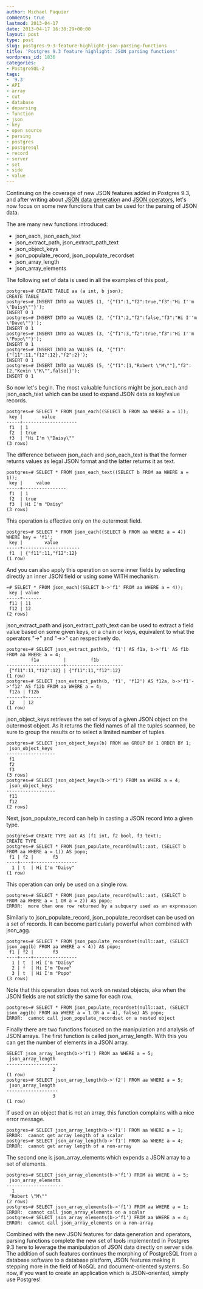```yaml
---
author: Michael Paquier
comments: true
lastmod: 2013-04-17
date: 2013-04-17 16:30:29+00:00
layout: post
type: post
slug: postgres-9-3-feature-highlight-json-parsing-functions
title: 'Postgres 9.3 feature highlight: JSON parsing functions'
wordpress_id: 1836
categories:
- PostgreSQL-2
tags:
- '9.3'
- API
- array
- cut
- database
- deparsing
- function
- json
- key
- open source
- parsing
- postgres
- postgresql
- record
- server
- set
- side
- value
---
```


Continuing on the coverage of new JSON features added in Postgres 9.3, and after writing about [JSON data generation](http://michael.otacoo.com/postgresql-2/postgres-9-3-feature-highlight-json-data-generation/) and [JSON operators](http://michael.otacoo.com/postgresql-2/postgres-9-3-feature-highlight-json-operators/), let's now focus on some new functions that can be used for the parsing of JSON data.

The are many new functions introduced:

  * json\_each, json\_each\_text
  * json\_extract\_path, json\_extract\_path\_text
  * json\_object\_keys
  * json\_populate\_record, json\_populate\_recordset
  * json\_array\_length
  * json\_array\_elements

The following set of data is used in all the examples of this post,.

    postgres=# CREATE TABLE aa (a int, b json);
    CREATE TABLE
    postgres=# INSERT INTO aa VALUES (1, '{"f1":1,"f2":true,"f3":"Hi I''m \"Daisy\""}');
    INSERT 0 1
    postgres=# INSERT INTO aa VALUES (2, '{"f1":2,"f2":false,"f3":"Hi I''m \"Dave\""}');
    INSERT 0 1
    postgres=# INSERT INTO aa VALUES (3, '{"f1":3,"f2":true,"f3":"Hi I''m \"Popo\""}');
    INSERT 0 1
    postgres=# INSERT INTO aa VALUES (4, '{"f1":{"f11":11,"f12":12},"f2":2}');
    INSERT 0 1
    postgres=# INSERT INTO aa VALUES (5, '{"f1":[1,"Robert \"M\""],"f2":[2,"Kevin \"K\"",false]}');
    INSERT 0 1

So now let's begin. The most valuable functions might be json\_each and json\_each\_text which can be used to expand JSON data as key/value records.

    postgres=# SELECT * FROM json_each((SELECT b FROM aa WHERE a = 1));
     key |       value        
    -----+--------------------
     f1  | 1
     f2  | true
     f3  | "Hi I'm \"Daisy\""
    (3 rows)

The difference between json\_each and json\_each\_text is that the former returns values as legal JSON format and the latter returns it as text. 

    postgres=# SELECT * FROM json_each_text((SELECT b FROM aa WHERE a = 1));
     key |     value      
    -----+----------------
     f1  | 1
     f2  | true
     f3  | Hi I'm "Daisy"
    (3 rows)

This operation is effective only on the outermost field.

    postgres=# SELECT * FROM json_each((SELECT b FROM aa WHERE a = 4)) WHERE key = 'f1';
     key |        value        
    -----+---------------------
     f1  | {"f11":11,"f12":12}
    (1 row)

And you can also apply this operation on some inner fields by selecting directly an inner JSON field or using some WITH mechanism.

    =# SELECT * FROM json_each((SELECT b->'f1' FROM aa WHERE a = 4));
     key | value 
    -----+-------
     f11 | 11
     f12 | 12
    (2 rows)

json\_extract\_path and json\_extract\_path\_text can be used to extract a field value based on some given keys, or a chain or keys, equivalent to what the operators "->" and "->>" can respectively do.

    postgres=# SELECT json_extract_path(b, 'f1') AS f1a, b->'f1' AS f1b FROM aa WHERE a = 4;
             f1a         |         f1b         
    ---------------------+---------------------
     {"f11":11,"f12":12} | {"f11":11,"f12":12}
    (1 row)
    postgres=# SELECT json_extract_path(b, 'f1', 'f12') AS f12a, b->'f1'->'f12' AS f12b FROM aa WHERE a = 4;
     f12a | f12b 
    ------+------
     12   | 12
    (1 row)

json\_object\_keys retrieves the set of keys of a given JSON object on the outermost object. As it returns the field names of all the tuples scanned, be sure to group the results or to select a limited number of tuples.

    postgres=# SELECT json_object_keys(b) FROM aa GROUP BY 1 ORDER BY 1;
     json_object_keys 
    ------------------
     f1
     f2
     f3
    (3 rows)
    postgres=# SELECT json_object_keys(b->'f1') FROM aa WHERE a = 4;
     json_object_keys 
    ------------------
     f11
     f12
    (2 rows)

Next, json\_populate\_record can help in casting a JSON record into a given type.

    postgres=# CREATE TYPE aat AS (f1 int, f2 bool, f3 text);
    CREATE TYPE
    postgres=# SELECT * FROM json_populate_record(null::aat, (SELECT b FROM aa WHERE a = 1)) AS popo;
     f1 | f2 |       f3       
    ----+----+----------------
      1 | t  | Hi I'm "Daisy"
    (1 row)

This operation can only be used on a single row.

    postgres=# SELECT * FROM json_populate_record(null::aat, (SELECT b FROM aa WHERE a = 1 OR a = 2)) AS popo;
    ERROR:  more than one row returned by a subquery used as an expression

Similarly to json\_populate\_record, json\_populate\_recordset can be used on a set of records. It can become particularly powerful when combined with json\_agg.

    postgres=# SELECT * FROM json_populate_recordset(null::aat, (SELECT json_agg(b) FROM aa WHERE a < 4)) AS popo;
     f1 | f2 |       f3       
    ----+----+----------------
      1 | t  | Hi I'm "Daisy"
      2 | f  | Hi I'm "Dave"
      3 | t  | Hi I'm "Popo"
    (3 rows)

Note that this operation does not work on nested objects, aka when the JSON fields are not strictly the same for each row.

    postgres=# SELECT * FROM json_populate_recordset(null::aat, (SELECT json_agg(b) FROM aa WHERE a = 1 OR a = 4), false) AS popo;
    ERROR:  cannot call json_populate_recordset on a nested object

Finally there are two functions focused on the manipulation and analysis of JSON arrays. The first function is called json\_array\_length. With this you can get the number of elements in a JSON array.

    SELECT json_array_length(b->'f1') FROM aa WHERE a = 5;
     json_array_length 
    -------------------
                     2
    (1 row)
    postgres=# SELECT json_array_length(b->'f2') FROM aa WHERE a = 5;
     json_array_length 
    -------------------
                     3
    (1 row)

If used on an object that is not an array, this function complains with a nice error message.

    postgres=# SELECT json_array_length(b->'f1') FROM aa WHERE a = 1;
    ERROR:  cannot get array length of a scalar
    postgres=# SELECT json_array_length(b->'f1') FROM aa WHERE a = 4;
    ERROR:  cannot get array length of a non-array

The second one is json\_array\_elements which expends a JSON array to a set of elements.

    postgres=# SELECT json_array_elements(b->'f1') FROM aa WHERE a = 5;
     json_array_elements 
    ---------------------
      1
     "Robert \"M\""
    (2 rows)
    postgres=# SELECT json_array_elements(b->'f1') FROM aa WHERE a = 1;
    ERROR:  cannot call json_array_elements on a scalar
    postgres=# SELECT json_array_elements(b->'f1') FROM aa WHERE a = 4;
    ERROR:  cannot call json_array_elements on a non-array

Combined with the new JSON features for data generation and operators, parsing functions complete the new set of tools implemented in Postgres 9.3 here to leverage the manipulation of JSON data directly on server side. The addition of such features continues the morphing of PostgreSQL from a database software to a database platform, JSON features making it stepping more in the field of NoSQL and document-oriented systems. So now, if you want to create an application which is JSON-oriented, simply use Postgres!
